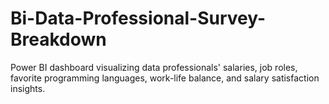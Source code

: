# Bi-Data-Professional-Survey-Breakdown
Power BI dashboard visualizing data professionals' salaries, job roles, favorite programming languages, work-life balance, and salary satisfaction insights.

